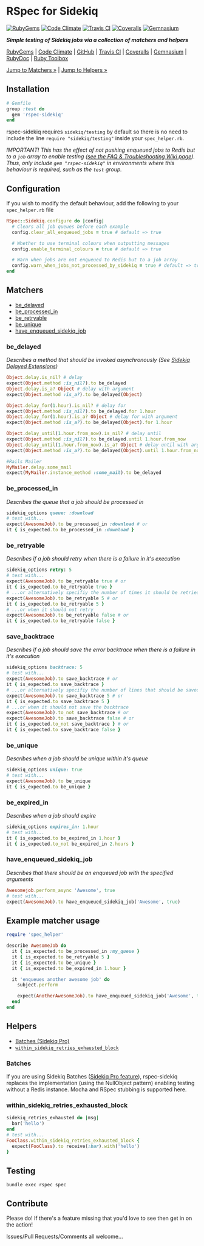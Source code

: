 # RSpec for Sidekiq

[![RubyGems][gem_version_badge]][ruby_gems]
[![Code Climate][code_climate_badge]][code_climate]
[![Travis CI][travis_ci_badge]][travis_ci]
[![Coveralls][coveralls_badge]][coveralls]
[![Gemnasium][gemnasium_badge]][gemnasium]

***Simple testing of Sidekiq jobs via a collection of matchers and helpers***

[RubyGems][ruby_gems] |
[Code Climate][code_climate] |
[GitHub][github] |
[Travis CI][travis_ci] |
[Coveralls][coveralls] |
[Gemnasium][gemnasium] |
[RubyDoc][ruby_doc] |
[Ruby Toolbox][ruby_toolbox]

[Jump to Matchers &raquo;](#matchers) | [Jump to Helpers &raquo;](#helpers)

## Installation
```ruby
# Gemfile
group :test do
  gem 'rspec-sidekiq'
end
```
rspec-sidekiq requires ```sidekiq/testing``` by default so there is no need to include the line ```require "sidekiq/testing"``` inside your ```spec_helper.rb```.

*IMPORTANT! This has the effect of not pushing enqueued jobs to Redis but to a ```job``` array to enable testing ([see the FAQ & Troubleshooting Wiki page][rspec_sidekiq_wiki_faq_&_troubleshooting]). Thus, only include ```gem "rspec-sidekiq"``` in environments where this behaviour is required, such as the ```test``` group.*

## Configuration
If you wish to modify the default behaviour, add the following to your ```spec_helper.rb``` file
```ruby
RSpec::Sidekiq.configure do |config|
  # Clears all job queues before each example
  config.clear_all_enqueued_jobs = true # default => true

  # Whether to use terminal colours when outputting messages
  config.enable_terminal_colours = true # default => true

  # Warn when jobs are not enqueued to Redis but to a job array
  config.warn_when_jobs_not_processed_by_sidekiq = true # default => true
end
```

## Matchers
* [be_delayed](#be_delayed)
* [be_processed_in](#be_processed_in)
* [be_retryable](#be_retryable)
* [be_unique](#be_unique)
* [have_enqueued_sidekiq_job](#have_enqueued_sidekiq_job)

### be_delayed
*Describes a method that should be invoked asynchronously (See [Sidekiq Delayed Extensions][sidekiq_wiki_delayed_extensions])*
```ruby
Object.delay.is_nil? # delay
expect(Object.method :is_nil?).to be_delayed
Object.delay.is_a? Object # delay with argument
expect(Object.method :is_a?).to be_delayed(Object)

Object.delay_for(1.hour).is_nil? # delay for
expect(Object.method :is_nil?).to be_delayed.for 1.hour
Object.delay_for(1.hour).is_a? Object # delay for with argument
expect(Object.method :is_a?).to be_delayed(Object).for 1.hour

Object.delay_until(1.hour.from_now).is_nil? # delay until
expect(Object.method :is_nil?).to be_delayed.until 1.hour.from_now
Object.delay_until(1.hour.from_now).is_a? Object # delay until with argument
expect(Object.method :is_a?).to be_delayed(Object).until 1.hour.from_now

#Rails Mailer
MyMailer.delay.some_mail
expect(MyMailer.instance_method :some_mail).to be_delayed
```

### be_processed_in
*Describes the queue that a job should be processed in*
```ruby
sidekiq_options queue: :download
# test with...
expect(AwesomeJob).to be_processed_in :download # or
it { is_expected.to be_processed_in :download }
```

### be_retryable
*Describes if a job should retry when there is a failure in it's execution*
```ruby
sidekiq_options retry: 5
# test with...
expect(AwesomeJob).to be_retryable true # or
it { is_expected.to be_retryable true }
# ...or alternatively specifiy the number of times it should be retried
expect(AwesomeJob).to be_retryable 5 # or
it { is_expected.to be_retryable 5 }
# ...or when it should not retry
expect(AwesomeJob).to be_retryable false # or
it { is_expected.to be_retryable false }
```

### save_backtrace
*Describes if a job should save the error backtrace when there is a failure in it's execution*
```ruby
sidekiq_options backtrace: 5
# test with...
expect(AwesomeJob).to save_backtrace # or
it { is_expected.to save_backtrace }
# ...or alternatively specifiy the number of lines that should be saved
expect(AwesomeJob).to save_backtrace 5 # or
it { is_expected.to save_backtrace 5 }
# ...or when it should not save the backtrace
expect(AwesomeJob).to_not save_backtrace # or
expect(AwesomeJob).to save_backtrace false # or
it { is_expected.to_not save_backtrace } # or
it { is_expected.to save_backtrace false }
```

### be_unique
*Describes when a job should be unique within it's queue*
```ruby
sidekiq_options unique: true
# test with...
expect(AwesomeJob).to be_unique
it { is_expected.to be_unique }
```
### be_expired_in
*Describes when a job should expire*
```ruby
sidekiq_options expires_in: 1.hour
# test with...
it { is_expected.to be_expired_in 1.hour }
it { is_expected.to_not be_expired_in 2.hours }
```

### have_enqueued_sidekiq_job
*Describes that there should be an enqueued job with the specified arguments*
```ruby
Awesomejob.perform_async 'Awesome', true
# test with...
expect(AwesomeJob).to have_enqueued_sidekiq_job('Awesome', true)
```

## Example matcher usage
```ruby
require 'spec_helper'

describe AwesomeJob do
  it { is_expected.to be_processed_in :my_queue }
  it { is_expected.to be_retryable 5 }
  it { is_expected.to be_unique }
  it { is_expected.to be_expired_in 1.hour }

  it 'enqueues another awesome job' do
    subject.perform

    expect(AnotherAwesomeJob).to have_enqueued_sidekiq_job('Awesome', true)
  end
end
```

## Helpers
* [Batches (Sidekiq Pro)](#batches)
* [`within_sidekiq_retries_exhausted_block`](#within_sidekiq_retries_exhausted_block)

### Batches
If you are using Sidekiq Batches ([Sidekiq Pro feature][sidekiq_wiki_batches]), rspec-sidekiq replaces the implementation (using the NullObject pattern) enabling testing without a Redis instance. Mocha and RSpec stubbing is supported here.

### within_sidekiq_retries_exhausted_block
```ruby
sidekiq_retries_exhausted do |msg|
  bar('hello')
end
# test with...
FooClass.within_sidekiq_retries_exhausted_block {
  expect(FooClass).to receive(:bar).with('hello')
}
```

## Testing
```bundle exec rspec spec```

## Contribute
Please do! If there's a feature missing that you'd love to see then get in on the action!

Issues/Pull Requests/Comments all welcome...

[code_climate]: https://codeclimate.com/github/philostler/rspec-sidekiq
[code_climate_badge]: https://codeclimate.com/github/philostler/rspec-sidekiq.svg
[coveralls]: https://coveralls.io/r/philostler/rspec-sidekiq
[coveralls_badge]: https://img.shields.io/coveralls/philostler/rspec-sidekiq.svg?branch=develop
[gem_version_badge]: https://badge.fury.io/rb/rspec-sidekiq.svg
[gemnasium]: https://gemnasium.com/philostler/rspec-sidekiq
[gemnasium_badge]: https://gemnasium.com/philostler/rspec-sidekiq.svg
[github]: http://github.com/philostler/rspec-sidekiq
[ruby_doc]: http://rubydoc.info/gems/rspec-sidekiq/frames
[ruby_gems]: http://rubygems.org/gems/rspec-sidekiq
[ruby_toolbox]: http://www.ruby-toolbox.com/projects/rspec-sidekiq
[travis_ci]: http://travis-ci.org/philostler/rspec-sidekiq
[travis_ci_badge]: https://travis-ci.org/philostler/rspec-sidekiq.svg?branch=develop

[rspec_sidekiq_wiki_faq_&_troubleshooting]: https://github.com/philostler/rspec-sidekiq/wiki/FAQ-&-Troubleshooting
[sidekiq_wiki_batches]: https://github.com/mperham/sidekiq/wiki/Batches
[sidekiq_wiki_delayed_extensions]: https://github.com/mperham/sidekiq/wiki/Delayed-Extensions
